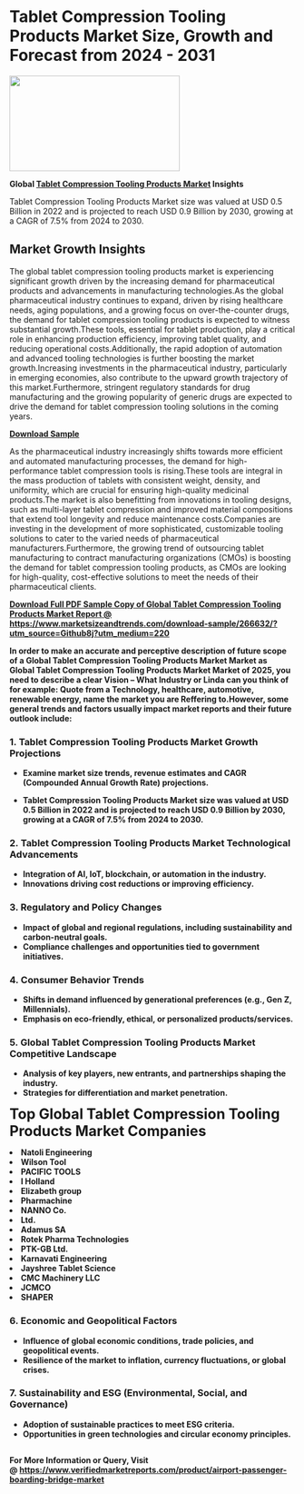 <H1>Tablet Compression Tooling Products Market Size, Growth and Forecast from 2024 - 2031</H1><img class="aligncenter size-medium wp-image-584254" src="https://thirdeyenews.in/wp-content/uploads/2024/09/Global-Market-Research-300x168.jpeg" alt="" width="300" height="168" /><p><strong>Global&nbsp;<a href="https://www.marketsizeandtrends.com/download-sample/266632/?utm_source=Github8j?utm_medium=220">Tablet Compression Tooling Products Market</a> Insights</strong></p><p>Tablet Compression Tooling Products Market size was valued at USD 0.5 Billion in 2022 and is projected to reach USD 0.9 Billion by 2030, growing at a CAGR of 7.5% from 2024 to 2030.</p><p><h2>Market Growth Insights</h2> <p>The global tablet compression tooling products market is experiencing significant growth driven by the increasing demand for pharmaceutical products and advancements in manufacturing technologies.As the global pharmaceutical industry continues to expand, driven by rising healthcare needs, aging populations, and a growing focus on over-the-counter drugs, the demand for tablet compression tooling products is expected to witness substantial growth.These tools, essential for tablet production, play a critical role in enhancing production efficiency, improving tablet quality, and reducing operational costs.Additionally, the rapid adoption of automation and advanced tooling technologies is further boosting the market growth.Increasing investments in the pharmaceutical industry, particularly in emerging economies, also contribute to the upward growth trajectory of this market.Furthermore, stringent regulatory standards for drug manufacturing and the growing popularity of generic drugs are expected to drive the demand for tablet compression tooling solutions in the coming years.</p> <p><strong><a href="#">Download Sample</a></strong></p> <p>As the pharmaceutical industry increasingly shifts towards more efficient and automated manufacturing processes, the demand for high-performance tablet compression tools is rising.These tools are integral in the mass production of tablets with consistent weight, density, and uniformity, which are crucial for ensuring high-quality medicinal products.The market is also benefitting from innovations in tooling designs, such as multi-layer tablet compression and improved material compositions that extend tool longevity and reduce maintenance costs.Companies are investing in the development of more sophisticated, customizable tooling solutions to cater to the varied needs of pharmaceutical manufacturers.Furthermore, the growing trend of outsourcing tablet manufacturing to contract manufacturing organizations (CMOs) is boosting the demand for tablet compression tooling products, as CMOs are looking for high-quality, cost-effective solutions to meet the needs of their pharmaceutical clients.</p> <p><strong><a href="#"></p><p><span class=""><strong>Download Full PDF Sample Copy of Global Tablet Compression Tooling Products Market Report</strong> @ <a href="https://www.marketsizeandtrends.com/download-sample/266632/?utm_source=Github8j?utm_medium=220" target="_blank">https://www.marketsizeandtrends.com/download-sample/266632/?utm_source=Github8j?utm_medium=220</a></span></p><p>In order to make an accurate and perceptive description of future scope of a Global&nbsp;Tablet Compression Tooling Products Market Market as Global&nbsp;Tablet Compression Tooling Products Market Market of 2025, you need to describe a clear Vision &ndash; What Industry or Linda can you think of for example: Quote from a Technology, healthcare, automotive, renewable energy, name the market you are Reffering to.However, some general trends and factors usually impact market reports and their future outlook include:</p><h3>1.&nbsp;<strong>Tablet Compression Tooling Products Market Growth Projections</strong></h3><ul><li>Examine market size trends, revenue estimates and CAGR (Compounded Annual Growth Rate) projections.</li><li><p>Tablet Compression Tooling Products Market size was valued at USD 0.5 Billion in 2022 and is projected to reach USD 0.9 Billion by 2030, growing at a CAGR of 7.5% from 2024 to 2030.</p></li></ul><h3>2.&nbsp;<strong>Tablet Compression Tooling Products Market Technological Advancements</strong></h3><ul><li>Integration of AI, IoT, blockchain, or automation in the industry.</li><li>Innovations driving cost reductions or improving efficiency.</li></ul><h3>3.&nbsp;<strong>Regulatory and Policy Changes</strong></h3><ul><li>Impact of global and regional regulations, including sustainability and carbon-neutral goals.</li><li>Compliance challenges and opportunities tied to government initiatives.</li></ul><h3>4.&nbsp;<strong>Consumer Behavior Trends</strong></h3><ul><li>Shifts in demand influenced by generational preferences (e.g., Gen Z, Millennials).</li><li>Emphasis on eco-friendly, ethical, or personalized products/services.</li></ul><h3>5.&nbsp;<strong>Global Tablet Compression Tooling Products Market Competitive Landscape</strong></h3><ul><li>Analysis of key players, new entrants, and partnerships shaping the industry.</li><li>Strategies for differentiation and market penetration.</li></ul><p data-pm-slice="1 1 []"><span style="color: inherit; font-family: inherit; font-size: 25px;">Top Global Tablet Compression Tooling Products Market Companies</span></p><div class="" data-test-id=""><p><li>Natoli Engineering</li><li> Wilson Tool</li><li> PACIFIC TOOLS</li><li> I Holland</li><li> Elizabeth group</li><li> Pharmachine</li><li> NANNO Co.</li><li> Ltd.</li><li> Adamus SA</li><li> Rotek Pharma Technologies</li><li> PTK-GB Ltd.</li><li> Karnavati Engineering</li><li> Jayshree Tablet Science</li><li> CMC Machinery LLC</li><li> JCMCO</li><li> SHAPER</li></p></div><h3>6.&nbsp;<strong>Economic and Geopolitical Factors</strong></h3><ul><li>Influence of global economic conditions, trade policies, and geopolitical events.</li><li>Resilience of the market to inflation, currency fluctuations, or global crises.</li></ul><h3>7.&nbsp;<strong>Sustainability and ESG (Environmental, Social, and Governance)</strong></h3><ul><li>Adoption of sustainable practices to meet ESG criteria.</li><li>Opportunities in green technologies and circular economy principles.</li></ul><h2><strong style="font-size: 14px;">For More Information or Query, Visit @&nbsp;</strong><a style="background-color: #ffffff; font-size: 14px;" href="https://www.marketsizeandtrends.com/report/tablet-compression-tooling-products-market/" target="_blank">https://www.verifiedmarketreports.com/product/airport-passenger-boarding-bridge-market</a></h2>
